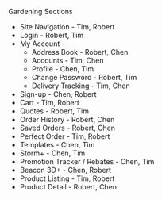 Gardening Sections

- Site Navigation - Tim, Robert
- Login - Robert, Tim
- My Account -
  - Address Book - Robert, Chen
  - Accounts - Tim, Chen
  - Profile - Chen, Tim
  - Change Password - Robert, Tim
  - Delivery Tracking - Tim, Chen
- Sign-up - Chen, Robert
- Cart - Tim, Robert
- Quotes - Robert, Tim
- Order History - Robert, Chen
- Saved Orders - Robert, Chen
- Perfect Order - Tim, Robert
- Templates - Chen, Tim
- Storm+ - Chen, Tim
- Promotion Tracker / Rebates - Chen, Tim
- Beacon 3D+ - Chen, Robert
- Product Listing - Tim, Robert
- Product Detail - Robert, Chen
